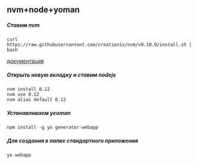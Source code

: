 nvm+node+yoman
---------------

##### Ставим nvm
```
curl https://raw.githubusercontent.com/creationix/nvm/v0.10.0/install.sh | bash
```
[документация](https://github.com/creationix/nvm)

##### Открыть новую вкладку и ставим nodejs
```
nvm install 0.12
nvm use 0.12
nvm alias default 0.12
```

##### Устанавливаем yeoman
```
npm install -g yo generator-webapp
```

##### Для создания в папке стандартного приложения
```
yo webapp
```

